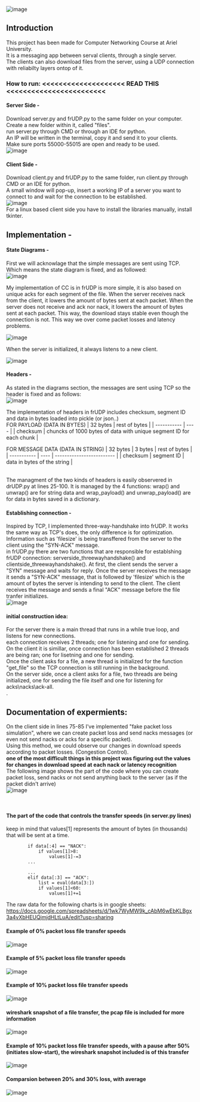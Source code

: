 ![image](https://user-images.githubusercontent.com/90526270/155513141-2ef6bf56-bd43-44cb-ac62-fa07542e91ba.png)
## Introduction
This project has been made for Computer Networking Course at Ariel University.<br>
It is a messaging app between serval clients, through a single server. <br>
The clients can also download files from the server, using a UDP connection with reliabilty layers ontop of it.<br>

### How to run: <<<<<<<<<<<<<<<<<<<< READ THIS <<<<<<<<<<<<<<<<<<<<<<<<
#### Server Side - 
Download server.py and frUDP.py to the same folder on your computer. <br>
Create a new folder within it, called "files".<br>
run server.py through CMD or through an IDE for python. <br>
An IP will be written in the terminal, copy it and send it to your clients. <br>
Make sure ports 55000-55015 are open and ready to be used. <br>
![image](https://user-images.githubusercontent.com/90526270/155517865-ae917fc9-d18e-405a-9141-d5b8fd9b9fc3.png)

#### Client Side - 
Download client.py and frUDP.py to the same folder, run client.py through CMD or an IDE for python. <br>
A small window will pop-up, insert a working IP of a server you want to connect to and wait for the connection to be established. <br>
![image](https://user-images.githubusercontent.com/90526270/155518110-c58d34ad-720e-4886-a251-d9bd5e22b699.png)
<br>
For a linux based client side you have to install the libraries manually, install tkinter. 

## Implementation - 

#### State Diagrams - 
First we will acknowlage that the simple messages are sent using TCP. Which means the state diagram is fixed, and as followed:<br>
![image](https://user-images.githubusercontent.com/90526270/155519343-42c0fa75-ad0b-4bb4-9710-a574eaec7025.png)


My implementation of CC is in frUDP is more simple, it is also based on unique acks for each segment of the file. 
When the server receives nack from the client, it lowers the amount of bytes sent at each packet. 
When the server does not receive and ack nor nack, it lowers the amount of bytes sent at each packet. 
This way, the download stays stable even though the connection is not. This way we over come packet losses and latency problems. 


![image](https://user-images.githubusercontent.com/90526270/155531628-13783e82-8f2e-4a42-8800-2216090ef605.png)

 When the server is initialized, it always listens to a new client. 

 
![image](https://user-images.githubusercontent.com/90526270/155531431-6489a8ac-5344-4c1b-953e-3af9a35b2374.png)



#### Headers - 
As stated in the diagrams section, the messages are sent using TCP so the header is fixed and as follows: <br>
![image](https://user-images.githubusercontent.com/90526270/155520182-3d8c1e13-bb27-4f7c-8176-489ccb73c0e3.png)

The implementation of headers in frUDP includes checksum, segment ID and data in bytes loaded into pickle (or json..) <br>
FOR PAYLOAD (DATA IN BYTES)
| 32 bytes | rest of bytes | 
| ----------- | ---- | 
| checksum    |  chuncks of 1000 bytes of data with unique segment ID for each chunk |  

FOR MESSAGE DATA (DATA IN STRING)
| 32 bytes | 3 bytes | rest of bytes |
| ----------- | ---- | ------------------------- | 
| checksum    |  segment ID | data in bytes of the string |  

<br>
The managment of the two kinds of headers is easily observered in drUDP.py at lines 25-100.  It is managed by the 4 functions: 
wrap() and unwrap() are for string data and wrap_payload() and unwrap_payload() are for data in bytes saved in a dictionary. 


#### Establishing connection - 
Inspired by TCP, I implemented three-way-handshake into frUDP. 
It works the same way as TCP's does, the only difference is for optimization. Information such as 'filesize' is being transffered from the server to the client using the "SYN-ACK" message. 
<br> in frUDP.py there are two functions that are responsible for establshing frUDP connection: serverside_threewayhandshake() and clientside_threewayhandshake().
At first, the client sends the server a "SYN" message and waits for reply. Once the server receives the message it sends a "SYN-ACK" message, that is followed by 'filesize' which is the amount of bytes the server is intending to send to the client. The client receives the message and sends a final "ACK" message before the file tranfer initializes. <br> 
![image](https://user-images.githubusercontent.com/90526270/155533109-8dfe608f-b457-4110-b3e1-174fbc7f2a79.png)



#### initial construction idea:
For the server there is a main thread that runs in a while true loop, and listens for new connections. <br>
each connection receives 2 threads; one for listening and one for sending. <br>
On the client it is simillar, once connection has been established 2 threads are being ran; one for lisetning and one for sending.<br>
Once the client asks for a file, a new thread is initialized for the function "get_file" so the TCP connection is still running in the background. <br>
On the server side, once a client asks for a file, two threads are being initialized, one for sending the file itself and one for listening for acks\nacks\ack-all. <br>. 



## Documentation of expermients:
On the client side in lines 75-85 I've implemented "fake packet loss simulation", where we can create packet loss and send nacks messages (or even not send nacks or acks for a specific packet). <br>
Using this method, we could observe our changes in download speeds according to packet losses. (Congestion Control). <br>
<b> one of the most difficult things in this project was figuring out the values for changes in download speed at each nack or latency recognition </b> <br>
The following image shows the part of the code where you can create packet loss, send nacks or not send anything back to the server (as if the packet didn't arrive) <br>
![image](https://user-images.githubusercontent.com/90526270/155533778-d28caf0a-8e93-4148-80a2-9d1dd84b5a6a.png)

<br>


#### The part of the code that controls the transfer speeds (in server.py lines)
keep in mind that values[1] represents the amount of bytes (in thousands) that will be sent at a time. 
```
        if data[:4] == "NACK":
            if values[1]>8:
                values[1]-=3
        ...
        
        ...
        elif data[:3] == "ACK":
            list = eval(data[3:])
            if values[1]<60:       
                values[1]+=1 
```

The raw data for the following charts is in google sheets: <br> 
https://docs.google.com/spreadsheets/d/1wk7WyMW9k_cAbM6wEbKLBgx3a4vXbHEUQjmjdHLtLuA/edit?usp=sharing
#### Example of 0% packet loss file transfer speeds
![image](https://user-images.githubusercontent.com/90526270/155535584-70d4f694-d360-4afc-bff1-0f844486cbf8.png)

#### Example of 5% packet loss file transfer speeds 
![image](https://user-images.githubusercontent.com/90526270/155524271-144770e3-3aea-419c-8cb2-72a29c45816d.png)

#### Example of 10% packet loss file transfer speeds
![image](https://user-images.githubusercontent.com/90526270/155536343-f9a7fcb2-97ce-43a0-ba70-35c0e770b0b0.png)


#### wireshark snapshot of a file transfer, the pcap file is included for more information
![image](https://user-images.githubusercontent.com/90526270/155538938-c5c3a24a-c310-421d-9382-e65a98964b5e.png)


#### Example of 10% packet loss file transfer speeds, with a pause after 50% (initiates slow-start), the wireshark snapshot included is of this transfer
![image](https://user-images.githubusercontent.com/90526270/155538668-6ed8bbb0-2029-46c4-bbfe-9c8bbed76856.png)

#### Comparsion between 20% and 30% loss, with average
![image](https://user-images.githubusercontent.com/90526270/156015217-074aac2a-1523-4c7a-9926-d888ffe5285f.png)


